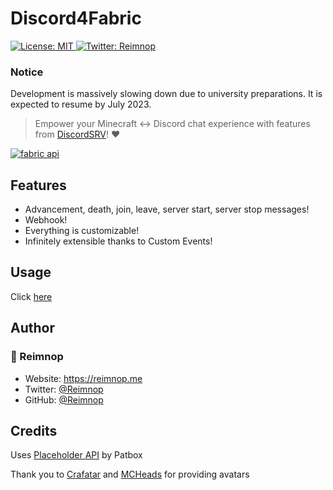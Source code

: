 <h1>Discord4Fabric</h1>
<p>
  <a href="#" target="_blank">
    <img alt="License: MIT" src="https://img.shields.io/badge/License-MIT-yellow.svg" />
  </a>
  <a href="https://twitter.com/Reimnop" target="_blank">
    <img alt="Twitter: Reimnop" src="https://img.shields.io/twitter/follow/Reimnop.svg?style=social" />
  </a>
</p>

### Notice

Development is massively slowing down due to university preparations. It is expected to resume by July 2023. 

> Empower your Minecraft <-> Discord chat experience with features from [DiscordSRV](https://www.spigotmc.org/resources/discordsrv.18494/)! ❤️

[![fabric api](https://i.imgur.com/Ol1Tcf8.png "Fabric API")](https://www.curseforge.com/minecraft/mc-mods/fabric-api)

## Features

- Advancement, death, join, leave, server start, server stop messages!
- Webhook!
- Everything is customizable!
- Infinitely extensible thanks to Custom Events!

## Usage

Click [here](USAGE.md)

## Author

### 👤 Reimnop

* Website: https://reimnop.me
* Twitter: [@Reimnop](https://twitter.com/Reimnop)
* GitHub: [@Reimnop](https://github.com/Reimnop)

## Credits

Uses [Placeholder API](https://github.com/Patbox/TextPlaceholderAPI) by Patbox

Thank you to [Crafatar](https://crafatar.com/) and [MCHeads](https://mc-heads.net) for providing avatars
